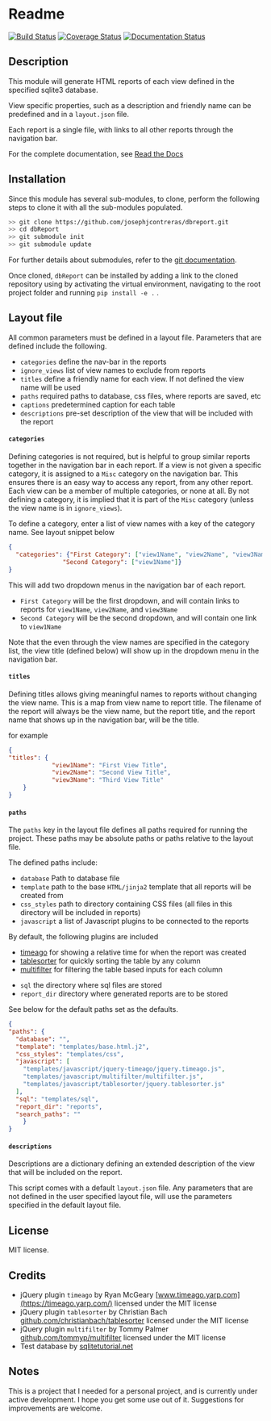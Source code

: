 Readme
=======

[![Build Status](https://travis-ci.org/josephjcontreras/dbReport.svg?branch=master)](https://travis-ci.org/josephjcontreras/dbReport)
[![Coverage Status](https://coveralls.io/repos/github/josephjcontreras/dbReport/badge.svg?branch=master)](https://coveralls.io/github/josephjcontreras/dbReport?branch=master)
[![Documentation Status](https://readthedocs.org/projects/dbreport/badge/?version=latest)](https://dbreport.readthedocs.io/en/latest/?badge=latest)

## Description
This module will generate HTML reports of each view defined in the specified sqlite3 database.

View specific properties, such as a description and friendly name can be predefined and in a `layout.json` file.

Each report is a single file, with links to all other reports through the navigation bar.

For the complete documentation, see [Read the Docs](https://dbreport.readthedocs.io/en/latest/index.html)

## Installation

Since this module has several sub-modules, to clone, perform the following steps
to clone it with all the sub-modules populated. 

```bash
>> git clone https://github.com/josephjcontreras/dbreport.git
>> cd dbReport
>> git submodule init
>> git submodule update
```

For further details about submodules, refer to the [git documentation](https://git-scm.com/book/en/v2/Git-Tools-Submodules).

Once cloned, `dbReport` can be installed by adding a link to the cloned repository using
by activating the virtual environment, navigating to the root project folder and running 
`pip install -e .` .

## Layout file
All common parameters must be defined in a layout file. Parameters that are defined include the
following.

 - `categories` define the nav-bar in the reports
 - `ignore_views` list of view names to exclude from reports
 - `titles` define a friendly name for each view. If not defined the view name will be used
 - `paths` required paths to database, css files, where reports are saved, etc
 - `captions` predetermined caption for each table
 - `descriptions` pre-set description of the view that will be included with the report

#### `categories`
Defining categories is not required, but is helpful to group similar reports together in the
navigation bar in each report. If a view is not given a specific category, it is assigned to a
`Misc` category on the navigation bar. This ensures there is an easy way to access any report, from
any other report. Each view can be a member of multiple categories, or none at all. By not defining
a category, it is implied that it is part of the `Misc` category (unless the
view name is in `ignore_views`).

To define a category, enter a list of view names with a key of the category name.
See layout snippet below
```json
{
  "categories": {"First Category": ["view1Name", "view2Name", "view3Name"],
               "Second Category": ["view1Name"]}
}
```
This will add two dropdown menus in the navigation bar of each report.

 - `First Category` will be the first dropdown, and will contain links to reports for `view1Name`, `view2Name`, and `view3Name`
 - `Second Category` will be the second dropdown, and will contain one link to `view1Name`

Note that the even through the view names are specified in the category list, the view title
(defined below) will show up in the dropdown menu in the navigation bar.


#### `titles`
Defining titles allows giving meaningful names to reports without changing the view name. This is a
map from view name to report title. The filename of the report will always be the view name, but
the report title, and the report name that shows up in the navigation bar, will be the title.

for example

```json
{
"titles": {
            "view1Name": "First View Title",
            "view2Name": "Second View Title",
            "view3Name": "Third View Title"
    }
}
```

#### `paths`
The `paths` key in the layout file defines all paths required for running the project. These 
paths may be absolute paths or paths relative to the layout file.

The defined paths include:

 - `database` Path to database file
 - `template` path to the base `HTML/jinja2` template that all reports will be created from
 - `css_styles` path to directory containing CSS files (all files in this directory will be included in reports)
 - `javascript` a list of Javascript plugins to be connected to the reports
 
 By default, the following plugins are included
  + [timeago](https://timeago.yarp.com/) for showing a relative time for when the report was created
  + [tablesorter](https://github.com/christianbach/tablesorter) for quickly sorting the table by any column
  + [multifilter](https://github.com/tommyp/multifilter) for filtering the table based inputs for each column
 - `sql` the directory where sql files are stored
 - `report_dir` directory where generated reports are to be stored

  See below for the default paths set as the defaults.
```json
{
"paths": {
  "database": "",
  "template": "templates/base.html.j2",
  "css_styles": "templates/css",
  "javascript": [
    "templates/javascript/jquery-timeago/jquery.timeago.js",
    "templates/javascript/multifilter/multifilter.js",
    "templates/javascript/tablesorter/jquery.tablesorter.js"
  ],
  "sql": "templates/sql",
  "report_dir": "reports",
  "search_paths": ""
    }
}
```

#### `descriptions`
Descriptions are a dictionary defining an extended description of the view that will be included on the report.


This script comes with a default `layout.json` file. Any parameters that are not defined in the user specified layout file, will use the parameters specified in the default layout file.

## License
MIT license.

## Credits
 - jQuery plugin `timeago` by Ryan McGeary [www.timeago.yarp.com](https://timeago.yarp.com/) licensed under the MIT license
 - jQuery plugin `tablesorter` by Christian Bach [github.com/christianbach/tablesorter](https://github.com/christianbach/tablesorter) licensed under the MIT license
 - jQuery plugin `multifilter` by Tommy Palmer [github.com/tommyp/multifilter](https://github.com/tommyp/multifilter) licensed under the MIT license
 - Test database by [sqlitetutorial.net](https://www.sqlitetutorial.net/sqlite-sample-database/)

## Notes
This is a project that I needed for a personal project, and is currently under active development. I hope you get some use out of it. Suggestions for improvements are welcome.
